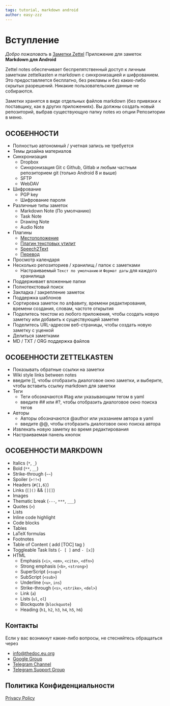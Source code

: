 ```yaml
---
tags: tutorial, markdown android
author: easy-zzz
---
```

# Вступление

*Добро пожаловать* в [Заметки Zettel](https://znotes.thedoc.eu.org)  Приложение для заметок **Markdown для Android**

Zettel notes обеспечивает беспрепятственный доступ к личным заметкам zettelkasten и markdown с синхронизацией и шифрованием. Это предоставляется бесплатно, без рекламы и без каких-либо скрытых разрешений. Никакие пользовательские данные не собираются.

Заметки хранятся в виде отдельных файлов markdown (без привязки к поставщику, как в других приложениях). Вы должны создать новый репозиторий, выбрав существующую папку notes из опции Репозитории в меню.

## ОСОБЕННОСТИ

- Полностью автономный / учетная запись не требуется
- Темы дизайна материалов
- Синхронизация
    - Dropbox
    - Синхронизация Git с Github, Gitlab и любым частным репозиторием git (только Android 8 и выше)
    - SFTP
    - WebDAV
- Шифрование
    - PGP key
    - Шифрование пароля
- Различные типы заметок
    - Markdown Note (По умолчанию)
    - Task Note
    - Drawing Note
    - Audio Note
- Плагины
    - [Местоположение](https://play.google.com/store/apps/details?id=org.eu.thedoc.zettelnotes.buttons.location)
    - [Плагин текстовых утилит](https://play.google.com/store/apps/details?id=org.eu.thedoc.zettelnotes.buttons.textutils)
    - [Speech2Text](https://play.google.com/store/apps/details?id=org.eu.thedoc.zettelnotes.buttons.speech2text)
    - [Перевод](https://play.google.com/store/apps/details?id=org.eu.thedoc.zettelnotes.buttons.translate)
- Просмотр календаря
- Несколько репозиториев / хранилищ / папок с заметками
    - Настраиваемый `Текст по умолчанию` и `Формат даты` для каждого хранилища
- Поддерживает вложенные папки
- Полнотекстовый поиск
- Закладка / закрепление заметок
- Поддержка шаблонов
- Сортировка заметок по алфавиту, времени редактирования, времени создания, словам, частоте открытия
- Поделитесь текстом из любого приложения, чтобы создать новую заметку или добавить к существующей заметке
- Поделитесь URL-адресом веб-страницы, чтобы создать новую заметку с уценкой
- Делиться заметками
- MD / TXT / ORG поддержка файлов

## ОСОБЕННОСТИ ZETTELKASTEN

- Показывать обратные ссылки на заметки
- Wiki style links between notes
- введите [[, чтобы отобразить диалоговое окно заметки, и выберите, чтобы вставить ссылку markdown для заметки
- Теги
    - Теги обозначаются #tag или указывающим тегом в yaml
    - введите ## или #?, чтобы отобразить диалоговое окно поиска тегов
- Авторы
    - Авторы обозначаются @author или указанием автора в yaml
    - введите @@, чтобы отобразить диалоговое окно поиска автора
- Извлекать новую заметку во время редактирования
- Настраиваемая панель кнопок

## ОСОБЕННОСТИ MARKDOWN

* Italics (`*`, `_`)
* Bold (`**`, `__`)
* Strike-through (`~~`)
* Spoiler (`>!!<`)
* Headers (`#{1,6}`)
* Links (`[]()` && `[][]`)
* Images
* Thematic break (`---`, `***`, `___`)
* Quotes (`>`)
* Lists
* Inline code highlight
* Code blocks
* Tables
* LaTeX formulas
* Footnotes
* Table of Content ( add [TOC] tag )
* Toggleable Task lists (`- [ ]` and `- [x]`)
* HTML
    * Emphasis (`<i>`, `<em>`, `<cite>`, `<dfn>`)
    * Strong emphasis (`<b>`, `<strong>`)
    * SuperScript (`<sup>`)
    * SubScript (`<sub>`)
    * Underline (`<u>`, `ins`)
    * Strike-through (`<s>`, `<strike>`, `<del>`)
    * Link (`a`)
    * Lists (`ul`, `ol`)
    * Blockquote (`blockquote`)
    * Heading (`h1`, `h2`, `h3`, `h4`, `h5`, `h6`)

## Контакты

Если у вас возникнут какие-либо вопросы, не стесняйтесь обращаться через

- [info@thedoc.eu.org](mailto:info@thedoc.eu.org)
- [Google Group](https://groups.google.com/g/znotes)
- [Telegram Channel](https://t.me/zettelnotes)
- [Telegram Support Group](https://t.me/joinchat/DZ2eFcOk3Mo4MDk1)

## Политика Конфиденциальности

[Privacy Policy](https://thedoc.eu.org/zettel-notes/privacy)